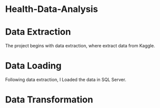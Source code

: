 # Health-Data-Analysis
# Data Extraction
The project begins with data extraction, where extract data from Kaggle.

# Data Loading
Following data extraction, I Loaded the data in SQL Server.

# Data Transformation

